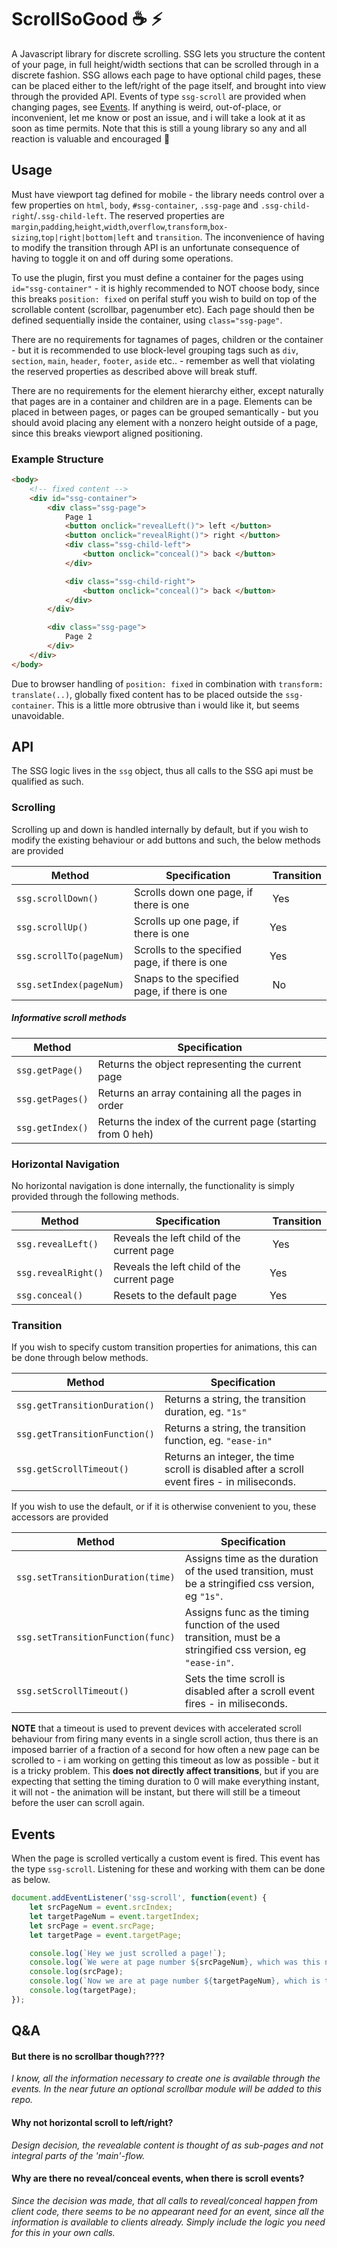 
# ScrollSoGood :coffee: :zap:

A Javascript library for discrete scrolling. SSG lets you structure the content of your page, in full height/width sections that can be scrolled through in a discrete fashion. SSG allows each page to have optional child pages, these can be placed either to the left/right of the page itself, and brought into view through the provided API. Events of type `ssg-scroll` are provided when changing pages, see [Events](#Events). If anything is weird, out-of-place, or inconvenient, let me know or post an issue, and i will take a look at it as soon as time permits. Note that this is still a young library so any and all reaction is valuable and encouraged :beer:

## Usage

Must have viewport tag defined for mobile - the library needs control over a few properties on `html`, `body`, `#ssg-container`, `.ssg-page` and `.ssg-child-right`/`.ssg-child-left`. The reserved properties are `margin`,`padding`,`height`,`width`,`overflow`,`transform`,`box-sizing`,`top|right|bottom|left` and `transition`. The inconvenience of having to modify the transition through API is an unfortunate consequence of having to toggle it on and off during some operations.

To use the plugin, first you must define a container for the pages using `id="ssg-container"` - it is highly recommended to NOT choose body, since this breaks `position: fixed` on perifal stuff you wish to build on top of the scrollable content (scrollbar, pagenumber etc). Each page should then be defined sequentially inside the container, using `class="ssg-page"`.

There are no requirements for tagnames of pages, children or the container - but it is recommended to use block-level grouping tags such as `div`, `section`, `main`, `header`, `footer`, `aside` etc.. - remember as well that violating the reserved properties as described above will break stuff.

There are no requirements for the element hierarchy either, except naturally that pages are in a container and children are in a page. Elements can be placed in between pages, or pages can be grouped semantically - but you should avoid placing any element with a nonzero height outside of a page, since this breaks viewport aligned positioning.

### Example Structure

```html
<body>
    <!-- fixed content -->
    <div id="ssg-container">
        <div class="ssg-page">
            Page 1
            <button onclick="revealLeft()"> left </button>
            <button onclick="revealRight()"> right </button>
            <div class="ssg-child-left"> 
                <button onclick="conceal()"> back </button>
            </div>

            <div class="ssg-child-right"> 
                <button onclick="conceal()"> back </button>
            </div>
        </div>

        <div class="ssg-page">
            Page 2
        </div>
    </div>
</body>
```

Due to browser handling of `position: fixed` in combination with `transform: translate(..)`, globally fixed content has to be placed outside the `ssg-container`. This is a little more obtrusive than i would like it, but seems unavoidable.

## API

The SSG logic lives in the `ssg` object, thus all calls to the SSG api must be qualified as such.

### Scrolling

Scrolling up and down is handled internally by default, but if you wish to modify the existing behaviour or add buttons and such, the below methods are provided 

Method | Specification | Transition
-|-|-
`ssg.scrollDown()` | Scrolls down one page, if there is one | Yes
`ssg.scrollUp()` | Scrolls up one page, if there is one | Yes
`ssg.scrollTo(pageNum)` | Scrolls to the specified page, if there is one | Yes
`ssg.setIndex(pageNum)` | Snaps to the specified page, if there is one | No

##### Informative scroll methods
Method | Specification
-|-
`ssg.getPage()` | Returns the object representing the current page
`ssg.getPages()`| Returns an array containing all the pages in order
`ssg.getIndex()` | Returns the index of the current page (starting from 0 heh)

### Horizontal Navigation

No horizontal navigation is done internally, the functionality is simply provided through the following methods.

Method | Specification | Transition
-|-|-
`ssg.revealLeft()` | Reveals the left child of the current page | Yes
`ssg.revealRight()` | Reveals the left child of the current page | Yes
`ssg.conceal()` | Resets to the default page | Yes

### Transition

If you wish to specify custom transition properties for animations, this can be done through below methods. 

Method | Specification
-|-
`ssg.getTransitionDuration()` | Returns a string, the transition duration, eg. `"1s"`
`ssg.getTransitionFunction()` | Returns a string, the transition function, eg. `"ease-in"`
`ssg.getScrollTimeout()` | Returns an integer, the time scroll is disabled after a scroll event fires - in miliseconds.

If you wish to use the default, or if it is otherwise convenient to you, these accessors are provided

Method | Specification
-|-
`ssg.setTransitionDuration(time)` | Assigns time as the duration of the used transition, must be a stringified css version, eg `"1s"`.
`ssg.setTransitionFunction(func)` | Assigns func as the timing function of the used transition, must be a stringified css version, eg `"ease-in"`.
`ssg.setScrollTimeout()` | Sets the time scroll is disabled after a scroll event fires - in miliseconds.

__NOTE__ that a timeout is used to prevent devices with accelerated scroll behaviour from firing many events in a single scroll action, thus there is an imposed barrier of a fraction of a second for how often a new page can be scrolled to - i am working on getting this timeout as low as possible - but it is a tricky problem. This __does not directly affect transitions__, but if you are expecting that setting the timing duration to 0 will make everything instant, it will not - the animation will be instant, but there will still be a timeout before the user can scroll again.

## Events

When the page is scrolled vertically a custom event is fired. This event has the type `ssg-scroll`. Listening for these and working with them can be done as below.

```javascript
document.addEventListener('ssg-scroll', function(event) {
    let srcPageNum = event.srcIndex;
    let targetPageNum = event.targetIndex;
    let srcPage = event.srcPage;
    let targetPage = event.targetPage;

    console.log(`Hey we just scrolled a page!`);
    console.log(`We were at page number ${srcPageNum}, which was this node :`);
    console.log(srcPage);
    console.log(`Now we are at page number ${targetPageNum}, which is this node :`);
    console.log(targetPage);    
});
```

## Q&A

#### But there is no scrollbar though????

_I know, all the information necessary to create one is available through the events. In the near future an optional scrollbar module will be added to this repo._

#### Why not horizontal scroll to left/right?

_Design decision, the revealable content is thought of as sub-pages and not integral parts of the 'main'-flow._

#### Why are there no reveal/conceal events, when there is scroll events?

_Since the decision was made, that all calls to reveal/conceal happen from client code, there seems to be no appearant need for an event, since all the information is available to clients already. Simply include the logic you need for this in your own calls._
